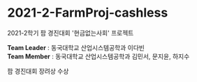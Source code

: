 # 2021-2-FarmProj-cashless
2021-2학기 팜 경진대회 '현금없는사회' 프로젝트

**Team Leader** : 동국대학교 산업시스템공학과 이다빈<br>
**Team Member** : 동국대학교 산업시스템공학과 김민서, 문지윤, 하지수<br>

팜 경진대회 장려상 수상



